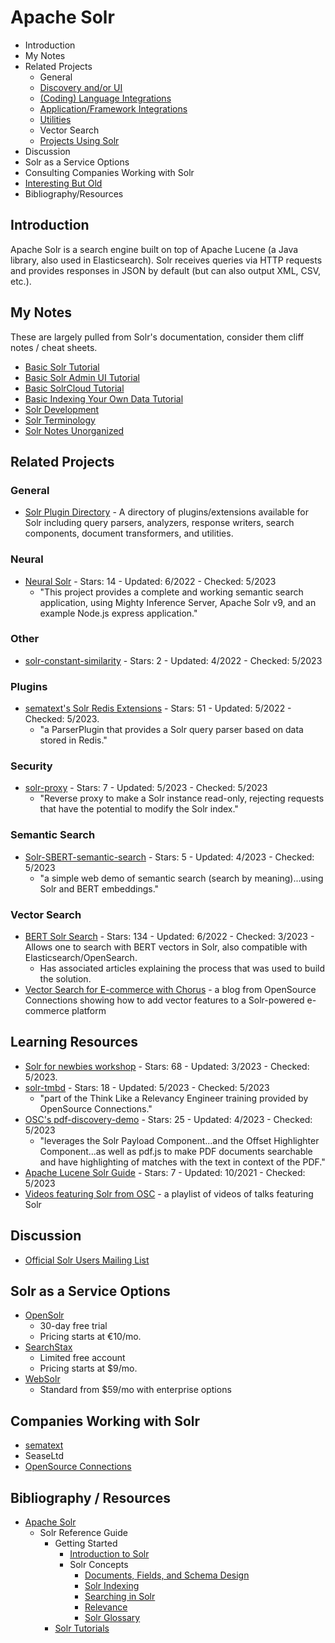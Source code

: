 # Apache Solr
- Introduction
- My Notes
- Related Projects
    - General
    - [Discovery and/or UI](./solr/solr-resources-ui.md)
    - [(Coding) Language Integrations](./solr/solr-resources-code.md)
    - [Application/Framework Integrations](./solr/solr-resources-app-framework-integrations.md)
    - [Utilities](./solr/solr-resources-utilities.md)
    - Vector Search
    - [Projects Using Solr](./solr/solr-resources-used-by.md)
- Discussion
- Solr as a Service Options
- Consulting Companies Working with Solr
- [Interesting But Old](./solr/solr-resources-interesting-old.md)
- Bibliography/Resources

## Introduction
Apache Solr is a search engine built on top of Apache Lucene (a Java library, also used in Elasticsearch). Solr receives queries via HTTP requests and provides responses in JSON by default (but can also output XML, CSV, etc.).

## My Notes
These are largely pulled from Solr's documentation, consider them cliff notes / cheat sheets.
- [Basic Solr Tutorial](./solr/basic-tutorial.md)
- [Basic Solr Admin UI Tutorial](./solr/basic-admin-ui-tutorial.md)
- [Basic SolrCloud Tutorial](./solr/basic-solrcloud-tutorial.md)
- [Basic Indexing Your Own Data Tutorial](./solr/basic-indexing-your-own-data.md)
- [Solr Development](./solr/solr-development.md)
- [Solr Terminology](./solr/solr-terminology.md)
- [Solr Notes Unorganized](./solr/solr-notes.md)

## Related Projects

### General
- [Solr Plugin Directory](https://solr.cool/) - A directory of plugins/extensions available for Solr including query parsers, analyzers, response writers, search components, document transformers, and utilities.

### Neural
- [Neural Solr](https://github.com/maxdotio/neural-solr) - Stars: 14 - Updated: 6/2022 - Checked: 5/2023
    - "This project provides a complete and working semantic search application, using Mighty Inference Server, Apache Solr v9, and an example Node.js express application."

### Other
- [solr-constant-similarity](https://github.com/freedev/solr-constant-similarity) - Stars: 2 - Updated: 4/2022 - Checked: 5/2023

### Plugins
- [sematext's Solr Redis Extensions](https://github.com/sematext/solr-redis) - Stars: 51 - Updated: 5/2022 - Checked: 5/2023.
    - "a ParserPlugin that provides a Solr query parser based on data stored in Redis."

### Security
- [solr-proxy](https://github.com/Trott/solr-proxy) - Stars: 7 - Updated: 5/2023 - Checked: 5/2023
    - "Reverse proxy to make a Solr instance read-only, rejecting requests that have the potential to modify the Solr index."

### Semantic Search
- [Solr-SBERT-semantic-search](https://github.com/tkhang1999/Solr-SBERT-semantic-search) - Stars: 5 - Updated: 4/2023 - Checked: 5/2023
    - "a simple web demo of semantic search (search by meaning)...using Solr and BERT embeddings."

### Vector Search
- [BERT Solr Search](https://github.com/DmitryKey/bert-solr-search) - Stars: 134 - Updated: 6/2022 - Checked: 3/2023 - Allows one to search with BERT vectors in Solr, also compatible with Elasticsearch/OpenSearch.
    - Has associated articles explaining the process that was used to build the solution.
- [Vector Search for E-commerce with Chorus](https://opensourceconnections.com/blog/2023/03/22/building-vector-search-in-chorus-a-technical-deep-dive/) - a blog from OpenSource Connections showing how to add vector features to a Solr-powered e-commerce platform

## Learning Resources
- [Solr for newbies workshop](https://github.com/hectorcorrea/solr-for-newbies) - Stars: 68 - Updated: 3/2023 - Checked: 5/2023.
- [solr-tmbd](https://github.com/o19s/solr-tmdb) - Stars: 18 - Updated: 5/2023 - Checked: 5/2023
    - "part of the Think Like a Relevancy Engineer training provided by OpenSource Connections."
- [OSC's pdf-discovery-demo](https://github.com/o19s/pdf-discovery-demo) - Stars: 25 - Updated: 4/2023 - Checked: 5/2023
    - "leverages the Solr Payload Component...and the Offset Highlighter Component...as well as pdf.js to make PDF documents searchable and have highlighting of matches with the text in context of the PDF."
- [Apache Lucene Solr Guide](https://github.com/mikeroyal/Apache-Lucene-Solr-Guide) - Stars: 7 - Updated: 10/2021 - Checked: 5/2023
- [Videos featuring Solr from OSC](https://www.youtube.com/playlist?list=PLCoJWKqBHERuLJgmR0PhiXmS3TUYjWatW) - a playlist of videos of talks featuring Solr

## Discussion
- [Official Solr Users Mailing List](https://lists.apache.org/list.html?users@solr.apache.org)

## Solr as a Service Options
- [OpenSolr](https://opensolr.com/)
    - 30-day free trial
    - Pricing starts at €10/mo.
- [SearchStax](https://www.searchstax.com/)
    - Limited free account
    - Pricing starts at $9/mo.
- [WebSolr](https://www.websolr.com/)
    - Standard from $59/mo with enterprise options

## Companies Working with Solr
- [sematext](https://sematext.com/)
- SeaseLtd
- [OpenSource Connections](https://www.opensourceconnections.com)


## Bibliography / Resources
- [Apache Solr](https://solr.apache.org/)
    - Solr Reference Guide
        - Getting Started
            - [Introduction to Solr](https://solr.apache.org/guide/solr/latest/getting-started/introduction.html)
            - Solr Concepts
                - [Documents, Fields, and Schema Design](https://solr.apache.org/guide/solr/latest/getting-started/documents-fields-schema-design.html)
                - [Solr Indexing](https://solr.apache.org/guide/solr/latest/getting-started/solr-indexing.html)
                - [Searching in Solr](https://solr.apache.org/guide/solr/latest/getting-started/searching-in-solr.html)
                - [Relevance](https://solr.apache.org/guide/solr/latest/getting-started/relevance.html)
                - [Solr Glossary](https://solr.apache.org/guide/solr/latest/getting-started/solr-glossary.html)
        - [Solr Tutorials](https://solr.apache.org/guide/solr/latest/getting-started/solr-tutorial.html)
        
